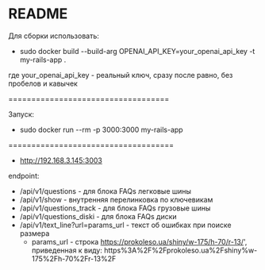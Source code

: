 # README
Для сборки использовать:
* sudo docker build --build-arg OPENAI_API_KEY=your_openai_api_key -t my-rails-app .

 
где your_openai_api_key - реальный ключ,  сразу после равно, без пробелов и кавычек

===================================

Запуск:
* sudo docker run --rm -p 3000:3000 my-rails-app

====================================
* http://192.168.3.145:3003

endpoint:
* /api/v1/questions  - для блока FAQs легковые шины
* /api/v1/show - внутренняя перелинковка по ключевикам
* /api/v1/questions_track - для блока FAQs грузовые шины
* /api/v1/questions_diski - для блока FAQs диски
* /api/v1/text_line?url=params_url - текст об ошибках при поиске размера
  * params_url - строка https://prokoleso.ua/shiny/w-175/h-70/r-13/', приведенная к виду: https%3A%2F%2Fprokoleso.ua%2Fshiny%w-175%2Fh-70%2Fr-13%2F
